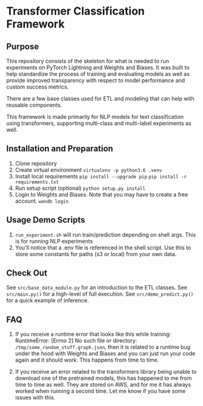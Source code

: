 # Transformer Classification Framework

## Purpose

This repository consists of the skeleton for what is needed to run experiments on PyTorch Lightning and Weights and Biases. It
was built to help standardize the process of training and evaluating models as well as provide improved transparency with
respect to model performance and custom success metrics.

There are a few base classes used for ETL and modeling that can help with reusable components.

This framework is made primarily for NLP models for text classification using transformers, supporting multi-class and multi-label experiments as well.

## Installation and Preparation
1. Clone repository
2. Create virtual environment `virtualenv -p python3.6 .venv`
3. Install local requirements
   `pip install --upgrade pip`
   `pip install -r requirements.txt`
4. Run setup script (optional)
   `python setup.py install`
6. Login to Weights and Biases. Note that you may have to create a free account.
   `wandb login`

## Usage Demo Scripts
1. `run_experiment.sh` will run train/prediction depending on shell args. This is for running NLP experiments
2. You'll notice that a .env file is referenced in the shell script. Use this to store some constants for paths (s3 or local) from your own data.

## Check Out
See `src/base_data_module.py` for an introduction to the ETL classes.
See `src/main.py()` for a high-level of full execution.
See `src/demo_predict.py()` for a quick example of inference.

## FAQ
1. If you receive a runtime error that looks like this while training:
RuntimeError: [Errno 2] No such file or directory: `/tmp/some_random_stuff.graph.json`, 
then it is related to a runtime bug under the hood with Weights and Biases and you can just run your code again and it should work. This happens from time to time.

2. If you receive an error related to the transformers library being unable to download one of the pretrained models, this has happened to me from time to time as well. They are stored on AWS, and for me it has always worked when running a second time. Let me know if you have some issues with this.